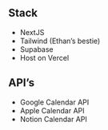 ## Stack
- NextJS
- Tailwind (Ethan’s bestie)
- Supabase
- Host on Vercel

## API’s
- Google Calendar API
- Apple Calendar API
- Notion Calendar API